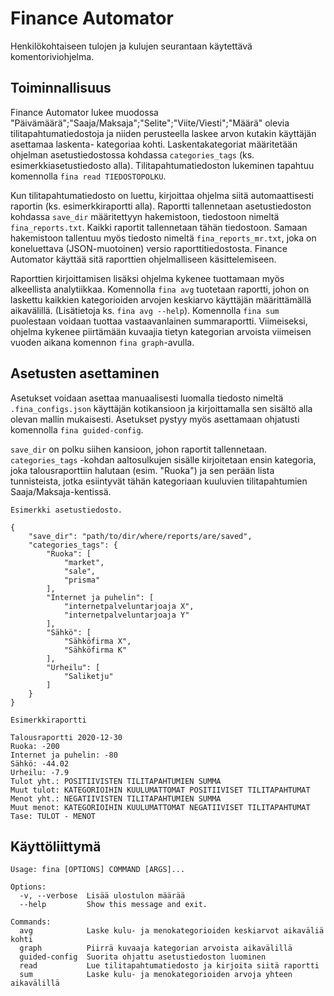 # Finance Automator

Henkilökohtaiseen tulojen ja kulujen seurantaan käytettävä komentoriviohjelma.

## Toiminnallisuus

Finance Automator lukee muodossa "Päivämäärä";"Saaja/Maksaja";"Selite";"Viite/Viesti";"Määrä" olevia
tilitapahtumatiedostoja ja niiden perusteella laskee arvon kutakin käyttäjän asettamaa laskenta-
kategoriaa kohti. Laskentakategoriat määritetään ohjelman asetustiedostossa kohdassa
`categories_tags` (ks. esimerkkiasetustiedosto alla). Tilitapahtumatiedoston lukeminen tapahtuu
komennolla `fina read TIEDOSTOPOLKU`.

Kun tilitapahtumatiedosto on luettu, kirjoittaa ohjelma siitä automaattisesti raportin (ks.
esimerkkiraportti alla). Raportti tallennetaan asetustiedoston kohdassa `save_dir` määritettyyn 
hakemistoon, tiedostoon nimeltä `fina_reports.txt`. Kaikki raportit tallennetaan tähän tiedostoon.
Samaan hakemistoon tallentuu myös tiedosto nimeltä `fina_reports_mr.txt`, joka on koneluettava
(JSON-muotoinen) versio raporttitiedostosta. Finance Automator käyttää sitä raporttien
ohjelmalliseen käsittelemiseen.

Raporttien kirjoittamisen lisäksi ohjelma kykenee tuottamaan myös alkeellista analytiikkaa.
Komennolla `fina avg` tuotetaan raportti, johon on laskettu kaikkien kategorioiden arvojen 
keskiarvo käyttäjän määrittämällä aikavälillä. (Lisätietoja ks. `fina avg --help`). Komennolla
`fina sum` puolestaan voidaan tuottaa vastaavanlainen summaraportti. Viimeiseksi, ohjelma kykenee
piirtämään kuvaajia tietyn kategorian arvoista viimeisen vuoden aikana komennon
`fina graph`-avulla.

## Asetusten asettaminen

Asetukset voidaan asettaa manuaalisesti luomalla tiedosto nimeltä `.fina_configs.json` käyttäjän
kotikansioon ja kirjoittamalla sen sisältö alla olevan mallin mukaisesti. Asetukset pystyy myös
asettamaan ohjatusti komennolla `fina guided-config`.

`save_dir` on polku siihen kansioon, johon raportit tallennetaan.
`categories_tags` -kohdan aaltosulkujen sisälle kirjoitetaan ensin kategoria, joka talousraporttiin
halutaan (esim. "Ruoka") ja sen perään lista tunnisteista, jotka esiintyvät tähän kategoriaan
kuuluvien tilitapahtumien Saaja/Maksaja-kentissä.

```
Esimerkki asetustiedosto.

{
    "save_dir": "path/to/dir/where/reports/are/saved",
    "categories_tags": {
        "Ruoka": [
            "market",
            "sale",
            "prisma"
        ],
        "Internet ja puhelin": [
            "internetpalveluntarjoaja X",
            "internetpalveluntarjoaja Y"
        ],
        "Sähkö": [
            "Sähköfirma X",
            "Sähköfirma K"
        ],
        "Urheilu": [
            "Saliketju"
        ]
    }
}
```
```
Esimerkkiraportti

Talousraportti 2020-12-30
Ruoka: -200
Internet ja puhelin: -80
Sähkö: -44.02
Urheilu: -7.9
Tulot yht.: POSITIIVISTEN TILITAPAHTUMIEN SUMMA
Muut tulot: KATEGORIOIHIN KUULUMATTOMAT POSITIIVISET TILITAPAHTUMAT
Menot yht.: NEGATIIVISTEN TILITAPAHTUMIEN SUMMA
Muut menot: KATEGORIOIHIN KUULUMATTOMAT NEGATIIVISET TILITAPAHTUMAT
Tase: TULOT - MENOT
```

## Käyttöliittymä

```
Usage: fina [OPTIONS] COMMAND [ARGS]...

Options:
  -v, --verbose  Lisää ulostulon määrää
  --help         Show this message and exit.

Commands:
  avg            Laske kulu- ja menokategorioiden keskiarvot aikaväliä kohti
  graph          Piirrä kuvaaja kategorian arvoista aikavälillä
  guided-config  Suorita ohjattu asetustiedoston luominen
  read           Lue tilitapahtumatiedosto ja kirjoita siitä raportti
  sum            Laske kulu- ja menokategorioiden arvoja yhteen aikavälillä
```
